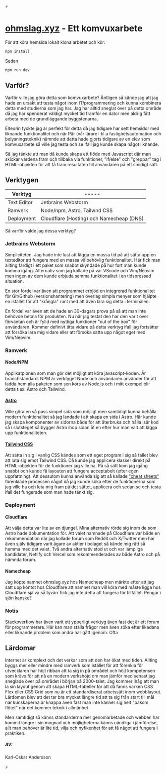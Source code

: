 :zap:

# [ohmslag.xyz](https://komvuxarbete-ohms-lag.pages.dev/) - Ett komvuxarbete

För att köra hemsida lokalt klona arbetet och kör:
```sh
npm install
```
Sedan
```sh
npm run dev
```
## Varför?
Varför ville jag göra detta som komvuxarbete? Äntligen så kände jag att jag hade en ursäkt att testa något inom IT/programmering och kunna kombinera detta med studierna som jag har. Jag har alltid sneglat över på detta område då jag har spenderat väldigt mycket tid framför en dator men aldrig fått arbeta med de grundläggande byggstenarna.

Elteorin tyckte jag är perfekt för detta då jag tidigare har sett hemsidor med liknande funktionalitet och när Pär (vår lärare i bl.a fastighetsautomation och belysningsteknik) nämnde att detta hade gjorts tidigare av en elev som komvuxarbete så ville jag testa och se ifall jag kunde skapa något liknande.

Så jag tänkte att man då kunde skapa ett flöde med Javascript där man skickar värdena fram och tillbaka via funktioner, "if/else" och "greppar" tag i HTML-objekten för att få fram resultaten till användaren på ett smidigt sätt.

## Verktygen
| Verktyg     | -----                                    | 
|-------------|------------------------------------------|
| Text Editor | Jetbrains Webstorm                       |
| Ramverk     | Node/npm, Astro, Tailwnd CSS             |
| Deployment  | Cloudflare (Hosting) och Namecheap (DNS) |

Så varför valde jag dessa verktyg?

### Jetbrains Webstorm

Simpliciteten. Jag hade inte lust att lägga en massa tid på att sätta upp en texteditor att fungera med en massa välbehövlig funktionalitet. Här fick man allting färdigt i ett paket som snabbt skyndade på hur fort man kunde komma igång. Alternativ som jag kollade på var VScode och Vim/Neovim men ingen av dem kunde erbjuda samma funktionalitet i en tidspressad situation.

En stor fördel var även att programmet erbjöd en integrerad funktionalitet för Git/Github (versionshantering) men överlag simpla menyer som hjälpte en istället för att "krångla" runt med att även lära sig detta i terminalen.

En fördel var även att de hade en 30-dagars prova på så att man inte behövde betala för produkten. Nu när jag testat den har den varit över förväntan och är fylld med nyttiga funktioner "out of the box" för användaren. Kommer definivt titta vidare på detta verktyg ifall jag fortsätter att försöka lära mig vidare eller att försöka sätta upp något eget med Vim/Neovim.

### Ramverk

#### Node/NPM

Applikatpionen som man gör det möjligt att köra javascript-koden. Är branchstandard. NPM är verktyget Node och användaren använder för att ladda hem alla paketen som sen körs av Node.js och i mitt exempel blir detta t.ex. Astro och Tailwind.

#### [Astro](www.astro.build)

Ville göra en så pass simpel sida som möjligt men samtidigt kunna behålla modern funktionalitet så jag landade i att skapa en sida i Astro. Här kunde jag skapa komponenter av sidorna både för att återbruka och hålla isär kod så i slutsteget så bygger Astro ihop sidan åt en efter hur man valt att lägga upp funktionaliteten.

#### [Tailwind CSS](https://tailwindcss.com/)

Att sätta in sig i vanlig CSS kändes som ett eget program i sig så fallet blev att luta sig emot Tailwind CSS. Då kunde jag applicera klasser direkt på HTML-objekten för de funktioner jag ville ha. På så sätt kom jag igång snabbt och kunde få layouten att fungera acceptabelt (efter egen uppfattning). Att dessutom kunna använda sig att så kallade ["cheat sheets"](www.https://tailwindcomponents.com/cheatsheet/) förenklade processen något då jag kunde söka efter de funktionerna som jag ville ha och leta mig fram på det sättet, applicera och sedan se och testa ifall det fungerade som man hade tänkt sig.

### Deployment

#### Cloudflare
Att välja detta var lite av en djungel. Mina alternativ rörde sig inom de som Astro hade dokumentation för. Att valet hamnade på Cloudflare var både en rekommendatíon när jag kollade forum som Reddit och X/Twitter men har även själv tidigare varit ägare av aktier i bolaget så kände mig rätt så hemma med det valet. Två andra alternativ stod ut och var lämpliga kandidater, Netlify och Vercel som rekommenderades av både Astro och på nämnda forum.

#### Namecheap
Jag köpte namnet ohmslag.xyz hos Namecheap men märkte efter att jag satt upp kontot hos Cloudflare att namnet man vill köra med måste ligga hos Cloudflare själva så tyvärr fick jag inte detta att fungera för tillfället. Pengar i sjön kanske?

### Notis

Stackoverflow har även varit ett ypperligt verktyg även fast det är ett forum för programmerare. Här kan man ställa frågor men även söka efter likadana eller liknande problem som andra har gått igenom. Ofta

## Lärdomar

Internet är komplext och det verkar som att den har ökat med tiden. Allting byggs mer eller mindre med ramverk som istället för att förenkla för utvecklaren har höjt ribban att ta sig in på området och höjt kompetensen som krävs för att nå en modern verkshöjd om man jämför med senast jag sneglade över på området i början på 2000-talet. Jag kommer ihåg att man la sin layout genom att skapa HTML-tabeller för att då fanns varken CSS Flex eller CSS Grid som nu är ett standardiserat arbetssätt inom webblayout. Lärdomen blev att det tar bra mycket längre tid att ta sig från start till mål när kunskaperna är knappa även fast man inte känner sig helt "bakom flötet" när det kommer teknik i allmänhet.

Men samtidigt så känns standarderna mer genomarbetade och webben har kommit längre i sin mognad och möjligheterna känns oändliga i jämförelse, allt man behöver är lite tid, vilja och nyfikenhet för att få något att fungera i praktiken.

##### AV:
Karl-Oskar Andersson

:zap: